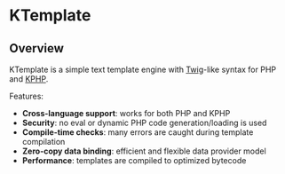 # KTemplate

## Overview

KTemplate is a simple text template engine with [Twig](https://twig.symfony.com/)-like syntax for PHP and [KPHP](https://github.com/VKCOM/kphp).

Features:

* **Cross-language support**: works for both PHP and KPHP
* **Security**: no eval or dynamic PHP code generation/loading is used
* **Compile-time checks**: many errors are caught during template compilation
* **Zero-copy data binding**: efficient and flexible data provider model
* **Performance**: templates are compiled to optimized bytecode
